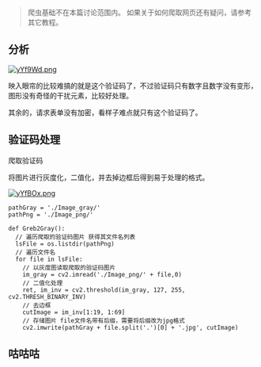 >爬虫基础不在本篇讨论范围内。
如果关于如何爬取网页还有疑问，请参考其它教程。

## 分析

[![yYf9Wd.png](https://s3.ax1x.com/2021/02/06/yYf9Wd.png)](https://imgchr.com/i/yYf9Wd)

映入眼帘的比较难搞的就是这个验证码了，不过验证码只有数字且数字没有变形，图形没有奇怪的干扰元素，比较好处理。

其余的，请求表单没有加密，看样子难点就只有这个验证码了。

## 验证码处理

爬取验证码

将图片进行灰度化，二值化，并去掉边框后得到易于处理的格式。

[![yYfBOx.png](https://s3.ax1x.com/2021/02/06/yYfBOx.png)](https://imgchr.com/i/yYfBOx)

```
pathGray = './Image_gray/'
pathPng = './Image_png/'

def Greb2Gray():
  // 遍历爬取的验证码图片 获得其文件名列表
  lsFile = os.listdir(pathPng)
  // 遍历文件名
  for file in lsFile:
    // 以灰度图读取爬取的验证码图片
    im_gray = cv2.imread('./Image_png/' + file,0)
    // 二值化处理
    ret, im_inv = cv2.threshold(im_gray, 127, 255, cv2.THRESH_BINARY_INV)
    // 去边框
    cutImage = im_inv[1:19, 1:69]
    // 存储图片 file文件名带有后缀，需要将后缀改为jpg格式
    cv2.imwrite(pathGray + file.split('.')[0] + '.jpg', cutImage)
```

## 咕咕咕
